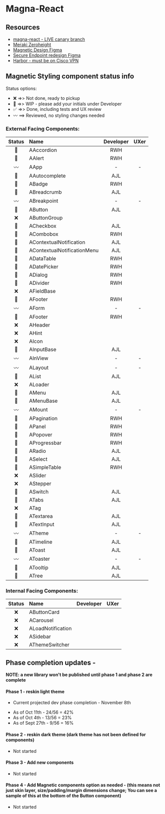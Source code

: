 # Magna-React

## Resources
- [magna-react - LIVE canary branch](https://magna-react.vercel.app/)
- [Meraki Zeroheight](https://zeroheight.com/0a43ab5cd)
- [Magnetic Design Figma](https://www.figma.com/file/oVZWatImEIbl1c8sjdGxi0/%F0%9F%A7%B2--Magnetic-Design-Library)
- [Secure Endpoint redesign Figma](https://www.figma.com/file/lTNjbXom8zSLJljSVQ3083/Secure-Endpoint---Design-System-Audit-(EH)?node-id=0%3A1)
- [Harbor - must be on Cisco VPN](http://harbor.cisco.com/)

## Magnetic Styling component status info
Status options:
 - :x: =>> Not done, ready to pickup
 - :construction: =>> WIP - please add your initials under Developer
 - :white_check_mark: =>> Done, including tests and UX review
 - :wavy_dash: ==> Reviewed, no styling changes needed

### External Facing Components:

|     Status     | Name                          | Developer | UXer |
|:--------------:|:------------------------------|:---------:|:----:|
| :construction: | AAccordion                    |    RWH    |      |
| :construction: | AAlert                        |    RWH    |      |
|  :wavy_dash:   | AApp                          |     -     |  -   |
| :construction: | AAutocomplete                 |    AJL    |      |
| :construction: | ABadge                        |    RWH    |      |
| :construction: | ABreadcrumb                   |    AJL    |      |
|  :wavy_dash:   | ABreakpoint                   |     -     |  -   |
| :construction: | AButton                       |    AJL    |      |
|      :x:       | AButtonGroup                  |           |      |
| :construction: | ACheckbox                     |    AJL    |      |
| :construction: | ACombobox                     |    RWH    |      |
| :construction: | AContextualNotification       |    AJL    |      |
| :construction: | AContextualNotificationMenu   |    AJL    |      |
| :construction: | ADataTable                    |    RWH    |      |
| :construction: | ADatePicker                   |    RWH    |      |
| :construction: | ADialog                       |    RWH    |      |
| :construction: | ADivider                      |    RWH    |      |
|      :x:       | AFieldBase                    |           |      |
| :construction: | AFooter                       |    RWH    |      |
|  :wavy_dash:   | AForm                         |     -     |  -   |
| :construction: | AFooter                       |    RWH    |      |
|      :x:       | AHeader                       |           |      |
|      :x:       | AHint                         |           |      |
|      :x:       | AIcon                         |           |      |
| :construction: | AInputBase                    |    AJL    |      |
|  :wavy_dash:   | AInView                       |     -     |  -   |
|  :wavy_dash:   | ALayout                       |     -     |  -   |
| :construction: | AList                         |    AJL    |      |
|      :x:       | ALoader                       |           |      |
| :construction: | AMenu                         |    AJL    |      |
| :construction: | AMenuBase                     |    AJL    |      |
|  :wavy_dash:   | AMount                        |     -     |  -   |
| :construction: | APagination                   |    RWH    |      |
| :construction: | APanel                        |    RWH    |      |
| :construction: | APopover                      |    RWH    |      |
| :construction: | AProgressbar                  |    RWH    |      |
| :construction: | ARadio                        |    AJL    |      |
| :construction: | ASelect                       |    AJL    |      |
| :construction: | ASimpleTable                  |    RWH    |      |
|      :x:       | ASlider                       |           |      |
|      :x:       | AStepper                      |           |      |
| :construction: | ASwitch                       |    AJL    |      |
| :construction: | ATabs                         |    AJL    |      |
|      :x:       | ATag                          |           |      |
| :construction: | ATextarea                     |    AJL    |      |
| :construction: | ATextInput                    |    AJL    |      |
|  :wavy_dash:   | ATheme                        |     -     |  -   |
| :construction: | ATimeline                     |    AJL    |      |
| :construction: | AToast                        |    AJL    |      |
|  :wavy_dash:   | AToaster                      |     -     |  -   |
| :construction: | ATooltip                      |    AJL    |      |
| :construction: | ATree                         |    AJL    |      |

### Internal Facing Components:

|     Status     | Name               | Developer | UXer |
|:--------------:|:-------------------|:---------:|:----:|
|      :x:       | AButtonCard        |           |      |
|      :x:       | ACarousel          |           |      |
|      :x:       | ALoadNotification  |           |      |
|      :x:       | ASidebar           |           |      |
|      :x:       | AThemeSwitcher     |           |      |

## Phase completion updates -
**NOTE: a new library won't be published until phase 1 and phase 2 are complete**

#### Phase 1 - reskin light theme
 * Current projected dev phase completion - November 8th
 - As of Oct 11th  - 24/56 = 42%
 - As of Oct 4th   - 13/56 = 23%
 - As of Sept 27th - 9/56  = 16%

#### Phase 2 - reskin dark theme (dark theme has not been defined for components)
 - Not started

#### Phase 3 - Add new components
 - Not started

#### Phase 4 - Add Magnetic components option as needed - (this means not just skin layer, size/padding/margin dimensions change; You can see a sample of this at the bottom of the Button component)
 - Not started
